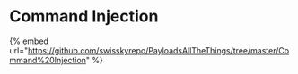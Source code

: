 # Command Injection

{% embed url="https://github.com/swisskyrepo/PayloadsAllTheThings/tree/master/Command%20Injection" %}
